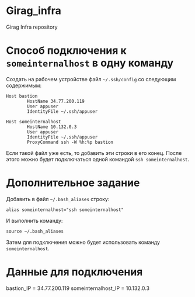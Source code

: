 # Girag_infra
Girag Infra repository

# Способ подключения к `someinternalhost` в одну команду
Создать на рабочем устройстве файл `~/.ssh/config` со следующим содержимым:
```
Host bastion
        HostName 34.77.200.119
        User appuser
        IdentityFile ~/.ssh/appuser

Host someinternalhost
        HostName 10.132.0.3
        User appuser
        IdentityFile ~/.ssh/appuser
        ProxyCommand ssh -W %h:%p bastion
```

Если такой файл уже есть, то добавить эти строки в его конец. После этого можно будет подключаться одной командой `ssh someinternalhost`.

# Дополнительное задание
Добавить в файл `~/.bash_aliases` строку:
```
alias someinternalhost="ssh someinternalhost"
```

И выполнить команду:
```
source ~/.bash_aliases
```

Затем для подключения можно будет использовать команду `someinternalhost`. 

# Данные для подключения
bastion_IP = 34.77.200.119
someinternalhost_IP = 10.132.0.3
